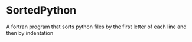 # SortedPython
A fortran program that sorts python files by the first letter of each line and then by indentation
